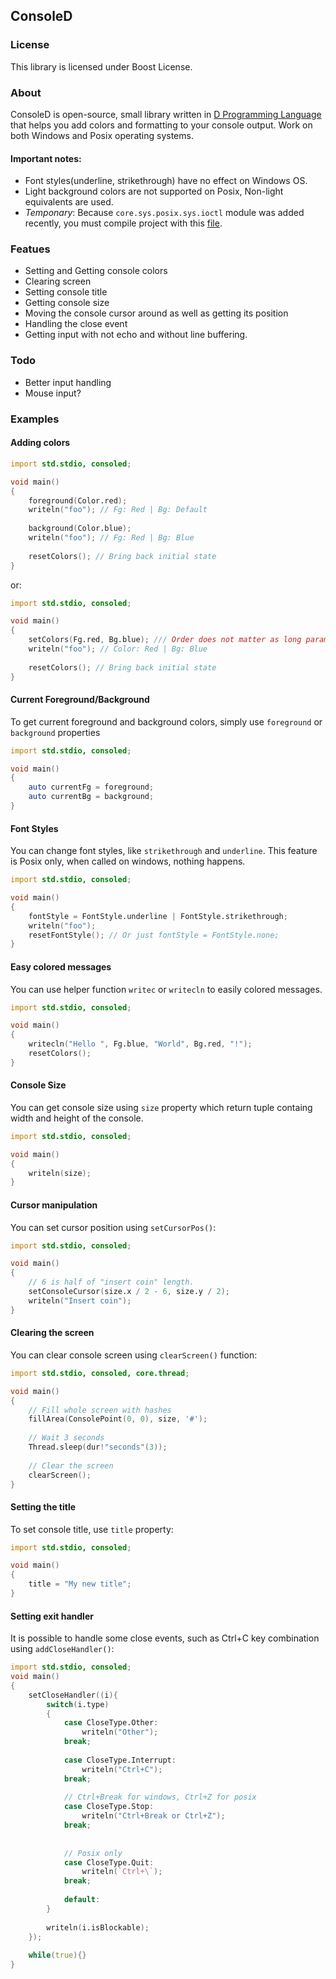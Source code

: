 ## ConsoleD

### License

 This library is licensed under Boost License.

### About

ConsoleD is open-source, small library written in [D Programming Language](http://dlang.org) that 
helps you add colors and formatting to your console output. Work on both Windows and Posix operating systems.

#### Important notes:

 * Font styles(underline, strikethrough) have no effect on Windows OS.
 * Light background colors are not supported on Posix, Non-light equivalents are used.
 * _Temponary_: Because `core.sys.posix.sys.ioctl` module was added recently, you must compile project with this [file](https://github.com/D-Programming-Language/druntime/blob/master/src/core/sys/posix/sys/ioctl.d).
 
### Featues

 - Setting and Getting console colors
 - Clearing screen
 - Setting console title
 - Getting console size
 - Moving the console cursor around as well as getting its position
 - Handling the close event
 - Getting input with not echo and without line buffering.
 
### Todo

 - Better input handling
 - Mouse input?

### Examples

#### Adding colors

```D
import std.stdio, consoled;

void main()
{
    foreground(Color.red);
    writeln("foo"); // Fg: Red | Bg: Default
    
    background(Color.blue);
    writeln("foo"); // Fg: Red | Bg: Blue
    
    resetColors(); // Bring back initial state
}
```

or:

```D
import std.stdio, consoled;

void main()
{
    setColors(Fg.red, Bg.blue); /// Order does not matter as long parameters are Fg or Bg.
    writeln("foo"); // Color: Red | Bg: Blue
    
    resetColors(); // Bring back initial state
}
```


#### Current Foreground/Background

To get current foreground and background colors, simply use `foreground` or `background` properties

```D
import std.stdio, consoled;

void main()
{
    auto currentFg = foreground;
    auto currentBg = background;
}
```


#### Font Styles

You can change font styles, like `strikethrough` and `underline`. This feature is Posix only, when called on windows, nothing happens.

```D
import std.stdio, consoled;

void main()
{
    fontStyle = FontStyle.underline | FontStyle.strikethrough;
    writeln("foo");
    resetFontStyle(); // Or just fontStyle = FontStyle.none;
}
```

#### Easy colored messages

You can use helper function `writec` or `writecln` to easily  colored messages.

```D
import std.stdio, consoled;

void main()
{
    writecln("Hello ", Fg.blue, "World", Bg.red, "!");
    resetColors();
}
```

#### Console Size

You can get console size using `size` property which return tuple containg width and height of the console.

```D
import std.stdio, consoled;

void main()
{
    writeln(size);
}
```

#### Cursor manipulation

You can set cursor position using `setCursorPos()`:

```D
import std.stdio, consoled;

void main()
{
    // 6 is half of "insert coin" length.
    setConsoleCursor(size.x / 2 - 6, size.y / 2);
    writeln("Insert coin");
}
```

#### Clearing the screen

You can clear console screen using `clearScreen()` function:

```D
import std.stdio, consoled, core.thread;

void main()
{
	// Fill whole screen with hashes
    fillArea(ConsolePoint(0, 0), size, '#');
	
	// Wait 3 seconds
	Thread.sleep(dur!"seconds"(3));
	
	// Clear the screen
	clearScreen();
}
```


#### Setting the title

To set console title, use `title` property:


```D
import std.stdio, consoled;

void main()
{
	title = "My new title";
}
```


#### Setting exit handler

It is possible to handle some close events, such as Ctrl+C key combination using `addCloseHandler()`:

```D
import std.stdio, consoled;
void main()
{   
    setCloseHandler((i){
        switch(i.type)
        {
            case CloseType.Other:
                writeln("Other");
            break;
            
            case CloseType.Interrupt:
                writeln("Ctrl+C");
            break;
            
            // Ctrl+Break for windows, Ctrl+Z for posix
            case CloseType.Stop:
                writeln("Ctrl+Break or Ctrl+Z");
            break;
            
            
            // Posix only
            case CloseType.Quit:
				writeln(`Ctrl+\`);
            break;
            
            default:
        }
        
        writeln(i.isBlockable);
    });
    
    while(true){}
}

```
